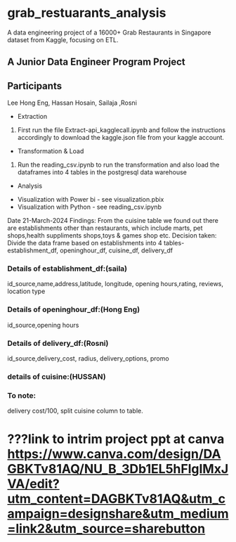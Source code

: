 # grab_restuarants_analysis
A data engineering project of a 16000+ Grab Restaurants in Singapore dataset from Kaggle, focusing on ETL.

## A Junior Data Engineer Program Project
## Participants
Lee Hong Eng, Hassan Hosain, Sailaja ,Rosni

* Extraction
1. First run the file Extract-api_kagglecall.ipynb and follow the instructions accordingly to download the kaggle.json file from your kaggle account.

* Transformation & Load
1. Run the reading_csv.ipynb to run the transformation and also load the dataframes into 4 tables in the postgresql data warehouse

* Analysis
- Visualization with Power bi - see visualization.pbix
- Visualization with Python - see reading_csv.ipynb

Date 21-March-2024
Findings: From the cuisine table we found out there are establishments other than restaurants, which include marts, pet shops,health suppliments shops,toys & games shop etc.
Decision taken:
Divide the data frame based on establishments into 4 tables- establishment_df, openinghour_df, cuisine_df, delivery_df

### Details of establishment_df:(saila) 
id_source,name,address,latitude, longitude, opening hours,rating, reviews, location type
### Details of openinghour_df:(Hong Eng) 
id_source,opening hours
### Details of delivery_df:(Rosni) 
id_source,delivery_cost, radius, delivery_options, promo
### details of cuisine:(HUSSAN)

### To note: 
delivery cost/100,
split cuisine column to table.

# ???link to intrim project ppt at canva  https://www.canva.com/design/DAGBKTv81AQ/NU_B_3Db1EL5hFlgIMxJVA/edit?utm_content=DAGBKTv81AQ&utm_campaign=designshare&utm_medium=link2&utm_source=sharebutton
